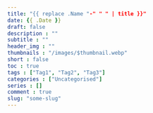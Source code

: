```yaml
---
title: "{{ replace .Name "-" " " | title }}"
date: {{ .Date }}
draft: false
description : ""
subtitle : ""
header_img : ""
thumbnails : "/images/$thumbnail.webp"
short : false
toc : true
tags : ["Tag1", "Tag2", "Tag3"]
categories : ["Uncategorised"]
series : []
comment : true
slug: "some-slug"
---
```


